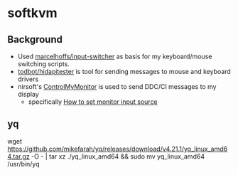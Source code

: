 # softkvm

## Background

* Used [marcelhoffs/input-switcher](https://github.com/marcelhoffs/input-switcher) as basis for my keyboard/mouse switching scripts.
* [todbot/hidapitester](https://github.com/todbot/hidapitester) is tool for sending messages to mouse and keyboard drivers
* nirsoft's [ControlMyMonitor](https://www.nirsoft.net/utils/control_my_monitor.html) is used to send DDC/CI messages to my display
  * specifically [How to set monitor input source](https://www.nirsoft.net/articles/set_monitor_input_source_command_line.html)


## yq

wget https://github.com/mikefarah/yq/releases/download/v4.21.1/yq_linux_amd64.tar.gz -O - |  tar xz ./yq_linux_amd64 && sudo mv yq_linux_amd64 /usr/bin/yq
